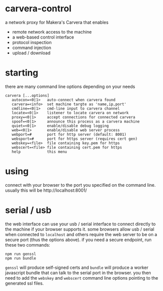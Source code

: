 # carvera-control

a network proxy for Makera's Carvera that enables

* remote network access to the machine
* a web-based control interface
* protocol inspection
* command injection
* upload / download

# starting

there are many command line options depending on your needs

```
carvera [...options]
   autocon=<0|1>   auto-connect when carvera found
   carvera=<info>  set machine targte as 'name,ip,port'
   cmdline=<0|1>   cmd-line input to carvera channel
   locate=<0|1>    listener to locate carvera on network
   proxy=<0|1>     accept connections for connected carvera
   spoof=<0|1>     announce this process as a carvera machine
   quiet=<0|1>     enable/disable debug logging
   web=<0|1>       enable/disable web server process
   webport=#       port for http server (default: 8001)
   websport=#      port for https server (requires cert gen)
   webskey=<file>  file containing key.pem for https
   webscert=<file> file containing cert.pem for https
   help            this menu
```

# using

connect with your browser to the port you specified on the command line.
usually this will be http://localhost:8001/

# serial / usb

the web interface can use your usb / serial interface to connect directly
to the machine if your browser supports it. some browsers allow usb / serial
when connected to `localhost` and others require the web server to be on a
secure port (thus the options above). if you need a secure endpoint, run
these two commands:

```
npm run genssl
npm run bundle
```

`genssl` will produce self-signed certs and `bundle` will produce a worker
javascript bundle that can talk to the serial port in the browser. you then
need to add the `webskey` and `webscert` command line options pointing to
the generated ssl files.
